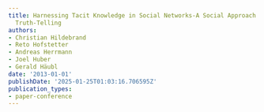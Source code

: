 ```yaml
---
title: Harnessing Tacit Knowledge in Social Networks-A Social Approach to Incentivizing
  Truth-Telling
authors:
- Christian Hildebrand
- Reto Hofstetter
- Andreas Herrmann
- Joel Huber
- Gerald Häubl
date: '2013-01-01'
publishDate: '2025-01-25T01:03:16.706595Z'
publication_types:
- paper-conference
---
```

